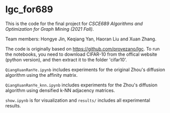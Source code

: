 # lgc_for689

This is the code for the final project for *CSCE689 Algorithms and Optimization for Graph Mining (2021 Fall)*.

Team members: Hongye Jin, Keqiang Yan, Haoran Liu and Xuan Zhang.

The code is originally based on https://github.com/provezano/lgc. To run the notebooks, you need to download CIFAR-10 from the offical website (python version), and then extract it to the folder 'cifar10'.

`QiangXuanRanYe.ipynb` includes experiments for the original Zhou's diffusion algorithm using the affinity matrix.

`QiangXuanRanYe_knn.ipynb` includes experiments for the Zhou's diffusion algorithm using densified k-NN adjacency matrices.

`show.ipynb` is for visualization and `results/` includes all experimental results.
